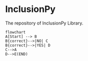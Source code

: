 # InclusionPy
The repository of InclusionPy Library.


```mermaid
flowchart
A[Start] --> B
B{correct}-->|NO| C
B{correct}-->|YES| D
C-->A
D-->E(END)
```